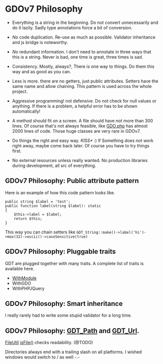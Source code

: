 # GDOv7 Philosophy

 - Everything is a string in the beginning. Do not convert unnecessarily and do it lazily. Sadly type annotations force a bit of conversion.

 - *No* code duplication. Re-use as much as possible. Validator inheritance and js bridge is noteworthy.
 
 - *No* redundant information. I don't need to annotate in three ways that this is a string. Never is bad, one time is great, three times is sad.
 
 - Consistency. Mostly, always?, There is one way to things. Do them this way and as good as you can.

 - Less is more. there are no getters, just public attributes. Setters have the same name and allow chaining. This pattern is used across the whole project.
 
 - Aggressive programming! not defensive. Do not check for null values or anything. If there is a problem, a helpful error has to be shown automatically!
 
 - A method should fit on a screen. A file should have not more than 300 lines.
Of course that's not always feasible,
like [GDO.php](../GDO/Core/GDO.php)
has almost 2000 lines of code.
Those huge classes are very rare in GDOv7.
 
 - Do things the right and easy way. *KISS\** :)
If Something does not work right away, maybe come back later.
Of course you have to try things first.

 - No external resources unless really wanted. No production libraries during development, all src of everything.
  
## GDOv7 Philosophy: Public attribute pattern

Here is an example of how this code pattern looks like.

    public string $label = 'test';
    public function label(string $label): static
    {
        $this->label = $label;
        return $this;
    }
    
This way you can chain setters like `GDT_String::make()->label('hi')->max(32)->ascii()->caseSensitive(true)`


## GDOv7 Philosophy: Pluggable traits

GDT are plugged together with many traits.
A complete list of traits is available here.

 - [WithModule](../)
 - WithGDO
 - WithPHPJQuery
 
 
## GDOv7 Philosophy: Smart inheritance

I really rarely had to write some stupid validator for a long time.


## GDOv7 Philosophy: [GDT_Path]() and [GDT_Url]().

[FileUtil]() 
[isFile()]() checks readability. (@TODO)

Directories always end with a trailing slash on all platforms.
I wished windows would switch to / as well -.-
